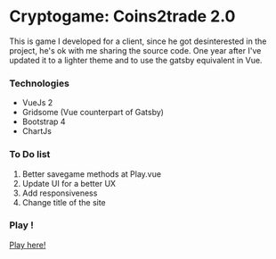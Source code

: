 # Cryptogame: Coins2trade 2.0

This is game I developed for a client, since he got desinterested in the project, he's ok with me sharing the source code. One year after I've updated it to a lighter theme and to use the gatsby equivalent in Vue.

### Technologies
- VueJs 2
- Gridsome (Vue counterpart of Gatsby)
- Bootstrap 4
- ChartJs

### To Do list
1. Better savegame methods at Play.vue
2. Update UI for a better UX
3. Add responsiveness 
4. Change title of the site

### Play !
<a href="https://samuelriverac.github.io/cryptogame2/"> Play here! </a>

